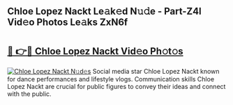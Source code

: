 ## Chloe Lopez Nackt Le𝚊k𝚎d N𝚞𝚍e - Part-Z4l Vid𝚎o Photos Le𝚊ks ZxN6f

# <h2><a href="http://fb6zpt.evod.top/?m=Chloe+Lopez+Nackt">🔗 👉🔴 Chloe Lopez Nackt Vid𝚎o Ph𝚘t𝚘s</a></h2>

[![Chloe Lopez Nackt N𝚞d𝚎s](https://i.imgur.com/8V9OHl7.gif)](http://fb6zpt.evod.top/?m=Chloe+Lopez+Nackt)
Social media star Chloe Lopez Nackt known for dance performances and lifestyle vlogs. Communication skills Chloe Lopez Nackt are crucial for public figures to convey their ideas and connect with the public. 
